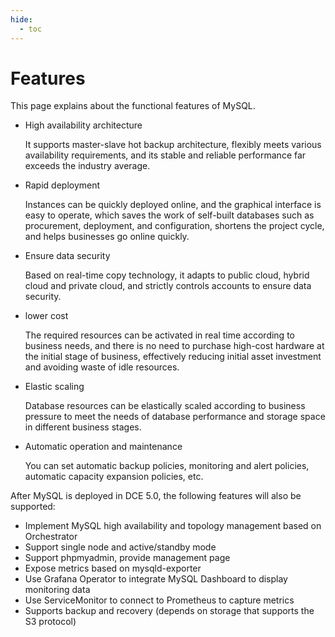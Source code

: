 ```yaml
---
hide:
  - toc
---
```


# Features

This page explains about the functional features of MySQL.

- High availability architecture

    It supports master-slave hot backup architecture, flexibly meets various availability requirements, and its stable and reliable performance far exceeds the industry average.

- Rapid deployment

    Instances can be quickly deployed online, and the graphical interface is easy to operate, which saves the work of self-built databases such as procurement, deployment, and configuration, shortens the project cycle, and helps businesses go online quickly.

- Ensure data security

    Based on real-time copy technology, it adapts to public cloud, hybrid cloud and private cloud, and strictly controls accounts to ensure data security.

- lower cost

    The required resources can be activated in real time according to business needs, and there is no need to purchase high-cost hardware at the initial stage of business, effectively reducing initial asset investment and avoiding waste of idle resources.

- Elastic scaling

    Database resources can be elastically scaled according to business pressure to meet the needs of database performance and storage space in different business stages.

- Automatic operation and maintenance

    You can set automatic backup policies, monitoring and alert policies, automatic capacity expansion policies, etc.

After MySQL is deployed in DCE 5.0, the following features will also be supported:

- Implement MySQL high availability and topology management based on Orchestrator
- Support single node and active/standby mode
- Support phpmyadmin, provide management page
- Expose metrics based on mysqld-exporter
- Use Grafana Operator to integrate MySQL Dashboard to display monitoring data
- Use ServiceMonitor to connect to Prometheus to capture metrics
- Supports backup and recovery (depends on storage that supports the S3 protocol)
